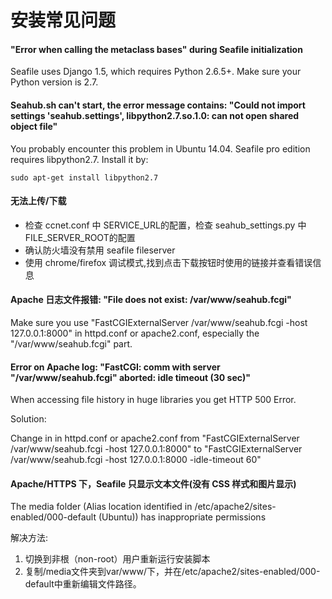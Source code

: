 # 安装常见问题

#### "Error when calling the metaclass bases" during Seafile initialization

Seafile uses Django 1.5, which requires Python 2.6.5+. Make sure your Python version is 2.7.

#### Seahub.sh can't start, the error message contains: "Could not import settings 'seahub.settings', libpython2.7.so.1.0: can not open shared object file"

You probably encounter this problem in Ubuntu 14.04. Seafile pro edition requires libpython2.7. Install it by:

```
sudo apt-get install libpython2.7
```

#### 无法上传/下载

* 检查 ccnet.conf 中 SERVICE_URL的配置，检查 seahub_settings.py 中 FILE_SERVER_ROOT的配置
* 确认防火墙没有禁用 seafile fileserver
* 使用 chrome/firefox 调试模式,找到点击下载按钮时使用的链接并查看错误信息


#### Apache 日志文件报错: "File does not exist: /var/www/seahub.fcgi"

Make sure you use "FastCGIExternalServer /var/www/seahub.fcgi -host 127.0.0.1:8000" in httpd.conf or apache2.conf, especially the "/var/www/seahub.fcgi" part.

#### Error on Apache log: "FastCGI: comm with server "/var/www/seahub.fcgi" aborted: idle timeout (30 sec)"

When accessing file history in huge libraries you get HTTP 500 Error.

Solution:

Change in in httpd.conf or apache2.conf from "FastCGIExternalServer /var/www/seahub.fcgi -host 127.0.0.1:8000" to "FastCGIExternalServer /var/www/seahub.fcgi -host 127.0.0.1:8000 -idle-timeout 60"

#### Apache/HTTPS 下，Seafile 只显示文本文件(没有 CSS 样式和图片显示)

The media folder (Alias location identified in /etc/apache2/sites-enabled/000-default (Ubuntu)) has inappropriate permissions

解决方法:

1. 切换到非根（non-root）用户重新运行安装脚本
2. 复制/media文件夹到var/www/下，并在/etc/apache2/sites-enabled/000-default中重新编辑文件路径。

